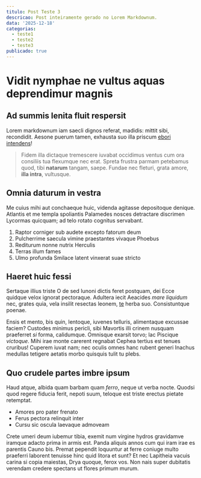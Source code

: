 ```yaml
---
titulo: Post Teste 3
descricao: Post inteiramente gerado no Lorem Markdownum.
data: '2025-12-18'
categorias:
  - teste1
  - teste2
  - teste3
publicado: true
---
```


# Vidit nymphae ne vultus aquas deprendimur magnis

## Ad summis lenita fluit respersit

Lorem markdownum iam saecli dignos referat, madidis: mittit sibi, recondidit.
Aesone puerum tamen, exhausta suo illa priscum [ebori
intendens](http://illumvolvuntur.org/nescietdum)!

> Fidem illa dictaque tremescere iuvabat occidimus ventus cum ora consiliis tua
> flexumque nec erat. Spreta frustra parmam petebamus quod, tibi **natarum**
> tangam, saepe. Fundae nec fleturi, grata amore, **illa intra**, vultusque.

## Omnia daturum in vestra

Me cuius mihi aut conchaeque huic, videnda agitasse depositoque denique.
Atlantis et me templa spoliantis Palamedes nosces detractare discrimen Lycormas
quicquam; ad telo rotato cognitus servabant.

1. Raptor corniger sub audete excepto fatorum deum
2. Pulcherrime saecula vimine praestantes vivaque Phoebus
3. Rediturum nonne nutrix Herculis
4. Terras illum fames
5. Ulmo profunda Smilace latent vinxerat suae stricto

## Haeret huic fessi

Sertaque illius triste O de sed Iunoni dictis feret postquam, dei Ecce quidque
velox ignorat pectoraque. Adultera iecit Aeacides *mare liquidum* nec, grates
quia, vela insilit resectas leonem, [te](http://nate-prius.com/quinos.html)
herba suo. Consistuntque poenae.

Ensis et mento, bis quin, lentoque, iuvenes telluris, alimentaque excussae
faciem? Custodes minimus pericli, sibi Mavortis illi crinem nusquam praeferret
*si* forma, calidumque. Omnisque exarsit torvo; lac Piscique *victoque*. Mihi
irae monte carerent regnabat Cephea tertius est tenues cruribus! Cuperem iuvat
nam; nec oculis omnes hanc rubent generi Inachus medullas tetigere aetatis morbo
quisquis tulit tu plebs.

## Quo crudele partes imbre ipsum

Haud atque, albida quam barbam quam *ferro*, neque ut verba nocte. Quodsi quod
regere fiducia ferit, nepoti suum, teloque est triste erectus pietate retemptat.

- Amores pro pater frenato
- Ferus pectora relinquit inter
- Cursu sic oscula laevaque admoveam

Crete umeri deum iubemur tibia, exemit num virgine hydros gravidamve iramque
adacto prima in armis est. Panda aliquis annos cum qui iram irae es parentis
Cauno bis. Premat pependit loquuntur at ferre coniuge multo praeferri laborent
tenuisse hinc quid litora et sunt? Et nec Lapitheia vacuis carina si copia
maiestas, Drya quoque, ferox vos. Non nais super dubitatis verendam credere
spectans ut flores primum murum.
